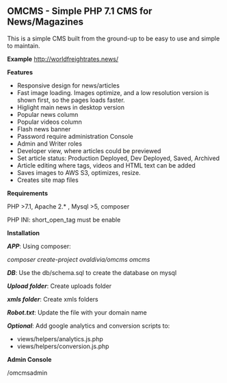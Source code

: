 OMCMS - Simple PHP 7.1 CMS for News/Magazines
-

This is a simple CMS built from the ground-up to be easy to use and simple to maintain.

**Example**
http://worldfreightrates.news/

**Features**

- Responsive design for news/articles
- Fast image loading. Images optimize, and a low resolution version is shown first, so the pages loads faster.
- Higlight main news in desktop version
- Popular news column
- Popular videos column
- Flash news banner
- Password require administration Console
- Admin and Writer roles
- Developer view, where articles could be previewed
- Set article status: Production Deployed, Dev Deployed, Saved, Archived
- Article editing where tags, videos and HTML text can be added
- Saves images to AWS S3, optimizes, resize.
- Creates site map files

**Requirements**

PHP >7.1, Apache 2.* , Mysql >5, composer

PHP INI: short_open_tag must be enable

**Installation**

**_APP_**: Using composer:

_composer create-project ovaldivia/omcms omcms_

**_DB_**: Use the db/schema.sql to create the database on mysql

**_Upload folder_**: Create uploads folder

**_xmls folder_**: Create xmls folders

**_Robot.txt_**: Update the file with your domain name

**_Optional_**: Add google analytics and conversion scripts to:

- views/helpers/analytics.js.php
- views/helpers/conversion.js.php



**Admin Console**

/omcmsadmin
